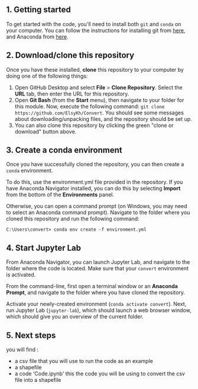 
## 1. Getting started

To get started with the code, you'll need to install both `git` and `conda` on your computer. You can follow 
the instructions for installing git from [here](https://git-scm.com/downloads), 
and Anaconda from [here](https://docs.anaconda.com/anaconda/install/). 

## 2. Download/clone this repository

Once you have these installed, __clone__ this repository to your computer by doing one of the following things:

1. Open GitHub Desktop and select __File__ > __Clone Repository__. Select the __URL__ tab, then enter the URL for this 
   repository.
2. Open __Git Bash__ (from the __Start__ menu), then navigate to your folder for this module.
   Now, execute the following command: `git clone https://github.com/ElsyKh/Convert`. You should see some messages
   about downloading/unpacking files, and the repository should be set up.
3. You can also clone this repository by clicking the green "clone or download" button above.

## 3. Create a conda environment

Once you have successfully cloned the repository, you can then create a `conda` environment.

To do this, use the environment.yml file provided in the repository. If you have Anaconda Navigator installed,
you can do this by selecting __Import__ from the bottom of the __Environments__ panel. 

Otherwise, you can open a command prompt (on Windows, you may need to select an Anaconda command prompt). Navigate
to the folder where you cloned this repository and run the following command:

```
C:\Users\convert> conda env create -f environment.yml
```


## 4. Start Jupyter Lab

From Anaconda Navigator, you can launch Jupyter Lab, and navigate to the folder where the code
is located. Make sure that your `convert` environment is activated.

From the command-line, first open a terminal window or an __Anaconda Prompt__, and navigate to the folder where you have
cloned the repository.

Activate your newly-created environment (`conda activate convert`). Next, run Jupyter Lab (`jupyter-lab`),
which should launch a web browser window, which should give you an overview of the current folder. 

## 5. Next steps
you will find :
- a csv file that you will use to run the code as an example
- a shapefile 
- a code 'Code.ipynb' this the code you will be using to convert the csv file into a shapefile


